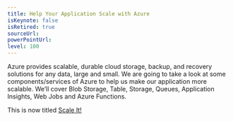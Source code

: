 ```yaml
---
title: Help Your Application Scale with Azure
isKeynote: false
isRetired: true
sourceUrl:
powerPointUrl:
level: 100
---
```

Azure provides scalable, durable cloud storage, backup, and recovery solutions for any data, large and small. We are going to take a look at some components/services of Azure to help us make our application more scalable. We’ll cover Blob Storage, Table, Storage, Queues, Application Insights, Web Jobs and Azure Functions.

This is now titled [Scale It!](_presentations/scale-it.md)
